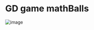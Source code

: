 # GD game mathBalls
![image](https://user-images.githubusercontent.com/63814143/201472818-cf194d17-318e-4f4f-b5b1-0a1f173e34fc.png)
